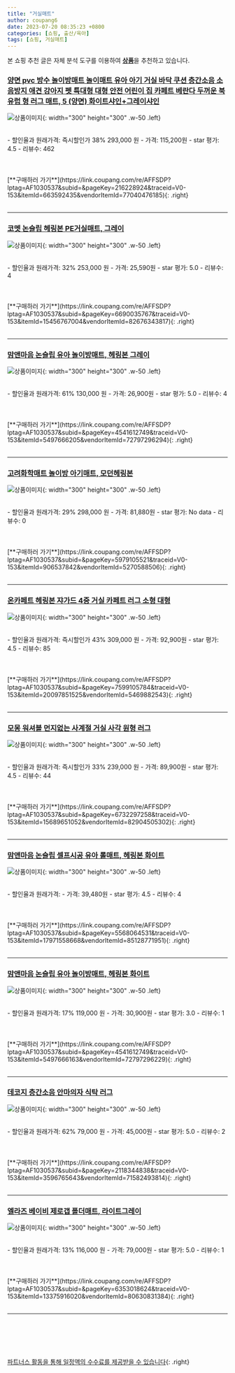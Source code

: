 ```yaml
---
title: "거실매트"
author: coupang6
date: 2023-07-20 08:35:23 +0800
categories: [쇼핑, 출산/육아]
tags: [쇼핑, 거실매트]
---
```


본 쇼핑 추천 글은 자체 분석 도구를 이용하여 [**상품**](https://link.coupang.com/a/bao1ui)을 추천하고 있습니다.

### [양면 pvc 방수 놀이방매트 놀이매트 유아 아기 거실 바닥 쿠션 층간소음 소음방지 애견 강아지 펫 특대형 대형 안전 어린이 집 카페트 베란다 두꺼운 북유럽 형 러그 매트, 5 (양면) 화이트샤인+그레이샤인](https://link.coupang.com/re/AFFSDP?lptag=AF1030537&subid=&pageKey=216228924&traceid=V0-153&itemId=663592435&vendorItemId=77040476185)

![상품이미지](https://thumbnail7.coupangcdn.com/thumbnails/remote/230x230ex/image/vendor_inventory/58f0/6760e7b8a7e0ed44d2a70f50c13223e54ca62ee094a57a37b8d85299f4a4.jpg){: width="300" height="300" .w-50 .left}


<br>
- 할인율과 원래가격: 즉시할인가 38%  293,000   원
- 가격: 115,200원
- star 평가: 4.5
- 리뷰수: 462
<br>
<br>
<br>
<br>
[**구매하러 가기**](https://link.coupang.com/re/AFFSDP?lptag=AF1030537&subid=&pageKey=216228924&traceid=V0-153&itemId=663592435&vendorItemId=77040476185){: .right}
<br>
<br>

---

### [코멧 논슬립 헤링본 PE거실매트, 그레이](https://link.coupang.com/re/AFFSDP?lptag=AF1030537&subid=&pageKey=6690035767&traceid=V0-153&itemId=15456767004&vendorItemId=82676343817)

![상품이미지](https://thumbnail9.coupangcdn.com/thumbnails/remote/230x230ex/image/retail/images/789240241979633-8053e5df-2e25-4849-8529-4dacd63d6f53.jpg){: width="300" height="300" .w-50 .left}


<br>
- 할인율과 원래가격: 32%  253,000   원
- 가격: 25,590원
- star 평가: 5.0
- 리뷰수: 4
<br>
<br>
<br>
<br>
[**구매하러 가기**](https://link.coupang.com/re/AFFSDP?lptag=AF1030537&subid=&pageKey=6690035767&traceid=V0-153&itemId=15456767004&vendorItemId=82676343817){: .right}
<br>
<br>

---

### [맘앤마음 논슬립 유아 놀이방매트, 헤링본 그레이](https://link.coupang.com/re/AFFSDP?lptag=AF1030537&subid=&pageKey=4541612749&traceid=V0-153&itemId=5497666205&vendorItemId=72797296294)

![상품이미지](https://thumbnail8.coupangcdn.com/thumbnails/remote/230x230ex/image/retail/images/2366206385088982-1deebeb8-85e3-486c-8259-e702fbe9b5a2.jpg){: width="300" height="300" .w-50 .left}


<br>
- 할인율과 원래가격: 61%  130,000   원
- 가격: 26,900원
- star 평가: 5.0
- 리뷰수: 4
<br>
<br>
<br>
<br>
[**구매하러 가기**](https://link.coupang.com/re/AFFSDP?lptag=AF1030537&subid=&pageKey=4541612749&traceid=V0-153&itemId=5497666205&vendorItemId=72797296294){: .right}
<br>
<br>

---

### [고려화학매트 놀이방 아기매트, 모던헤링본](https://link.coupang.com/re/AFFSDP?lptag=AF1030537&subid=&pageKey=5979105521&traceid=V0-153&itemId=906537842&vendorItemId=5270588506)

![상품이미지](https://thumbnail8.coupangcdn.com/thumbnails/remote/230x230ex/image/retail/images/1040328783598005-a7d6a87a-ab50-4382-bf2b-f344cb4701ef.jpg){: width="300" height="300" .w-50 .left}


<br>
- 할인율과 원래가격: 29%  298,000   원
- 가격: 81,880원
- star 평가: No data
- 리뷰수: 0
<br>
<br>
<br>
<br>
[**구매하러 가기**](https://link.coupang.com/re/AFFSDP?lptag=AF1030537&subid=&pageKey=5979105521&traceid=V0-153&itemId=906537842&vendorItemId=5270588506){: .right}
<br>
<br>

---

### [온카페트 헤링본 쟈가드 4중 거실 카페트 러그 소형 대형](https://link.coupang.com/re/AFFSDP?lptag=AF1030537&subid=&pageKey=7599105784&traceid=V0-153&itemId=20097851525&vendorItemId=5469882543)

![상품이미지](https://thumbnail9.coupangcdn.com/thumbnails/remote/230x230ex/image/vendor_inventory/632f/819e7f50b6c4dc10077a76344215688d519a7243dfcf47a18c1f854a0d69.jpg){: width="300" height="300" .w-50 .left}


<br>
- 할인율과 원래가격: 즉시할인가 43%  309,000   원
- 가격: 92,900원
- star 평가: 4.5
- 리뷰수: 85
<br>
<br>
<br>
<br>
[**구매하러 가기**](https://link.coupang.com/re/AFFSDP?lptag=AF1030537&subid=&pageKey=7599105784&traceid=V0-153&itemId=20097851525&vendorItemId=5469882543){: .right}
<br>
<br>

---

### [모몽 워셔블 먼지없는 사계절 거실 사각 원형 러그](https://link.coupang.com/re/AFFSDP?lptag=AF1030537&subid=&pageKey=6732297258&traceid=V0-153&itemId=15689651052&vendorItemId=82904505302)

![상품이미지](https://thumbnail7.coupangcdn.com/thumbnails/remote/230x230ex/image/vendor_inventory/3e05/9d060e82799d63d545cb163e0d51b7e2458851c9b50ceef0fe9aaf8ac28d.jpg){: width="300" height="300" .w-50 .left}


<br>
- 할인율과 원래가격: 즉시할인가 33%  239,000   원
- 가격: 89,900원
- star 평가: 4.5
- 리뷰수: 44
<br>
<br>
<br>
<br>
[**구매하러 가기**](https://link.coupang.com/re/AFFSDP?lptag=AF1030537&subid=&pageKey=6732297258&traceid=V0-153&itemId=15689651052&vendorItemId=82904505302){: .right}
<br>
<br>

---

### [맘앤마음 논슬립 셀프시공 유아 롤매트, 헤링본 화이트](https://link.coupang.com/re/AFFSDP?lptag=AF1030537&subid=&pageKey=5568064531&traceid=V0-153&itemId=17971558668&vendorItemId=85128771951)

![상품이미지](https://thumbnail10.coupangcdn.com/thumbnails/remote/230x230ex/image/rs_quotation_api/nbatj7av/aaa7717cd02743bd80cf875356929e0f.jpg){: width="300" height="300" .w-50 .left}


<br>
- 할인율과 원래가격: 
- 가격: 39,480원
- star 평가: 4.5
- 리뷰수: 4
<br>
<br>
<br>
<br>
[**구매하러 가기**](https://link.coupang.com/re/AFFSDP?lptag=AF1030537&subid=&pageKey=5568064531&traceid=V0-153&itemId=17971558668&vendorItemId=85128771951){: .right}
<br>
<br>

---

### [맘앤마음 논슬립 유아 놀이방매트, 헤링본 화이트](https://link.coupang.com/re/AFFSDP?lptag=AF1030537&subid=&pageKey=4541612749&traceid=V0-153&itemId=5497666163&vendorItemId=72797296229)

![상품이미지](https://thumbnail10.coupangcdn.com/thumbnails/remote/230x230ex/image/retail/images/1636659254020747-7c9407fb-a44b-49b0-bdff-11c6a31b5b3c.png){: width="300" height="300" .w-50 .left}


<br>
- 할인율과 원래가격: 17%  119,000   원
- 가격: 30,900원
- star 평가: 3.0
- 리뷰수: 1
<br>
<br>
<br>
<br>
[**구매하러 가기**](https://link.coupang.com/re/AFFSDP?lptag=AF1030537&subid=&pageKey=4541612749&traceid=V0-153&itemId=5497666163&vendorItemId=72797296229){: .right}
<br>
<br>

---

### [데코지 층간소음 안마의자 식탁 러그](https://link.coupang.com/re/AFFSDP?lptag=AF1030537&subid=&pageKey=2118344838&traceid=V0-153&itemId=3596765643&vendorItemId=71582493814)

![상품이미지](https://thumbnail7.coupangcdn.com/thumbnails/remote/230x230ex/image/retail/images/2020/09/16/17/3/725d708e-734e-485b-a86f-1c118e24b7b7.jpg){: width="300" height="300" .w-50 .left}


<br>
- 할인율과 원래가격: 62%  79,000   원
- 가격: 45,000원
- star 평가: 5.0
- 리뷰수: 2
<br>
<br>
<br>
<br>
[**구매하러 가기**](https://link.coupang.com/re/AFFSDP?lptag=AF1030537&subid=&pageKey=2118344838&traceid=V0-153&itemId=3596765643&vendorItemId=71582493814){: .right}
<br>
<br>

---

### [엘라즈 베이비 제로갭 폴더매트, 라이트그레이](https://link.coupang.com/re/AFFSDP?lptag=AF1030537&subid=&pageKey=6353018624&traceid=V0-153&itemId=13375916020&vendorItemId=80630831384)

![상품이미지](https://thumbnail7.coupangcdn.com/thumbnails/remote/230x230ex/image/retail/images/2022/02/21/13/9/8b6f6e51-6cbe-42c2-98ec-f6c48c78ca2b.jpg){: width="300" height="300" .w-50 .left}


<br>
- 할인율과 원래가격: 13%  116,000   원
- 가격: 79,000원
- star 평가: 5.0
- 리뷰수: 1
<br>
<br>
<br>
<br>
[**구매하러 가기**](https://link.coupang.com/re/AFFSDP?lptag=AF1030537&subid=&pageKey=6353018624&traceid=V0-153&itemId=13375916020&vendorItemId=80630831384){: .right}
<br>
<br>

---
<br><br><br><br><br> [파트너스 활동을 통해 일정액의 수수료를 제공받을 수 있습니다](https://link.coupang.com/a/bao1ui){: .right}
